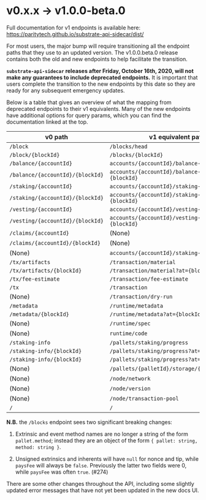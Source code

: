 # v0.x.x &rightarrow; v1.0.0-beta.0

Full documentation for v1 endpoints is available here: https://paritytech.github.io/substrate-api-sidecar/dist/

For most users, the major bump will require transitioning all the endpoint paths
that they use to an updated version. The v1.0.0.beta.0 release contains both the old
and new endpoints to help facilitate the transition.

**`substrate-api-sidecar` releases after Friday, October 16th, 2020, will not
make any guarantees to include deprecated endpoints.** It is important that users
complete the transition to the new endpoints by this date so they are ready for
any subsequent emergency updates.

Below is a table that gives an overview of what the mapping from deprecated
endpoints to their v1 equivalents. Many of the new endpoints have additional
options for query params, which you can find the documentation linked at the top.

| v0 path                           | v1 equivalent path            	                  |
|--------------------               |---------------------	                            |
| `/block`                          | `/blocks/head`      	                            |
| `/block/{blockId}`                | `/blocks/{blockId}` 	                            |
| `/balance/{accountId}`            | `accounts/{accountId}/balance-info`               |
| `/balance/{accountId}/{blockId}`  | `accounts/{accountId}/balance-info?at={blockId}`  |
| `/staking/{accountId}`            | `accounts/{accountId}/staking-info`               |
| `/staking/{accountId}/{blockId}`  | `accounts/{accountId}/staking-info?at={blockId}`  |
| `/vesting/{accountId}`            | `accounts/{accountId}/vesting-info`               |
| `/vesting/{accountId}/{blockId}`  | `accounts/{accountId}/vesting-info?at={blockId}`  |
| `/claims/{accountId}`             | (None)                                            |
| `/claims/{accountId}/{blockId}`   | (None)                                            |
| (None)                            | `accounts/{accountId}/staking-payouts`            |
| `/tx/artifacts`                   | `/transaction/material`                           |
| `/tx/artifacts/{blockId}`         | `/transaction/material?at={blockId}`              |
| `/tx/fee-estimate`                | `/transaction/fee-estimate`                       |
| `/tx`                             | `/transaction`                                    |
| (None)                            | `/transaction/dry-run`                            |
| `/metadata`                       | `/runtime/metadata`                               |
| `/metadata/{blockId}`             | `/runtime/metadata?at={blockId}`                  |
| (None)                            | `/runtime/spec`                                   |
| (None)                            | `runtime/code`                                    |
| `/staking-info`                   | `/pallets/staking/progress`                       |
| `/staking-info/{blockId}`         | `/pallets/staking/progress?at={blockId}`          |
| `/staking-info/{blockId}`         | `/pallets/staking/progress?at={blockId}`          |
| (None)                            | `/pallets/{palletId}/storage/{storageItemId}`     |
| (None)                            | `/node/network`                                   |
| (None)                            | `/node/version`                                   |
| (None)                            | `/node/transaction-pool`                          |
| `/`                               | `/`

**N.B.** the `/blocks` endpoint sees two significant breaking changes:

1) Extrinsic and event method names are no longer a string of the form
`pallet.method`; instead they are an object of the form
`{ pallet: string, method: string }`.

2) Unsigned extrinsics and inherents will have `null` for nonce and tip, while
`paysFee` will always be `false`. Previously the latter two fields were 0, while
`paysFee` was often `true`. (#274)

There are some other changes throughout the API, including some slightly updated
error messages that have not yet been updated in the new docs UI.
